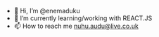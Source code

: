 - 👋 Hi, I’m @enemaduku
- 🌱 I’m currently learning/working with REACT.JS
- 📫 How to reach me nuhu.audu@live.co.uk

<!---
enemaduku/enemaduku is a ✨ special ✨ repository because its `README.md` (this file) appears on your GitHub profile.
You can click the Preview link to take a look at your changes.
--->
